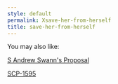```yaml
---
style: default
permalink: Xsave-her-from-herself
title: save-her-from-herself
---
```

You may also like:

[S Andrew Swann's Proposal](http://scp-wiki.net/sandrewswann-s-proposal)

[SCP-1595](http://scp-wiki.net/scp-1595)
